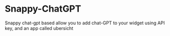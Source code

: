 # Snappy-ChatGPT
Snappy chat-gpt based allow you to add chat-GPT to your widget using API key, and an app called ubersicht

